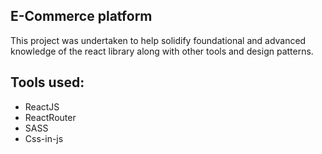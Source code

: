 ## E-Commerce platform

This project was undertaken to help solidify foundational and advanced knowledge of the react library along with other tools and design patterns.

## Tools used: 

+ ReactJS
+ ReactRouter 
+ SASS 
+ Css-in-js 